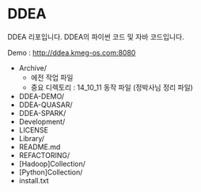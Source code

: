DDEA
====

DDEA 리포입니다. DDEA의 파이썬 코드 및 자바 코드입니다.

Demo : http://ddea.kmeg-os.com:8080

- Archive/
  - 에전 작업 파일
  - 중요 디렉토리 : 14_10_11 동작 파일 (정박사님 정리 파일)
- DDEA-DEMO/
- DDEA-QUASAR/ 
- DDEA-SPARK/ 
- Development/ 
- LICENSE 
- Library/ 
- README.md 
- REFACTORING/ 
- [Hadoop]Collection/  
- [Python]Collection/  
- install.txt 

